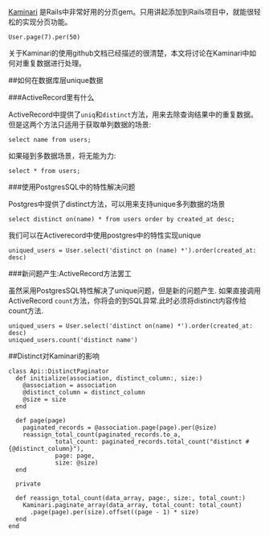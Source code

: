 [Kaminari](https://github.com/amatsuda/kaminari) 是Rails中非常好用的分页gem。只用讲起添加到Rails项目中，就能很轻松的实现分页功能。

```
User.page(7).per(50)
```

关于Kaminari的使用github文档已经描述的很清楚，本文将讨论在Kaminari中如何对重复数据进行处理。

##如何在数据库层unique数据

###ActiveRecord里有什么

ActiveRecord中提供了`uniq`和`distinct`方法，用来去除查询结果中的重复数据。但是这两个方法只适用于获取单列数据的场景:
```
select name from users;
```
如果碰到多数据场景，将无能为力:
```
select * from users;
```

###使用PostgresSQL中的特性解决问题

Postgres中提供了distinct方法，可以用来支持unique多列数据的场景
```
select distinct on(name) * from users order by created_at desc;
```

我们可以在Activerecord中使用postgres中的特性实现unique

```
uniqued_users = User.select('distinct on (name) *').order(created_at: desc)
```

###新问题产生:ActiveRecord方法罢工

虽然采用PostgresSQL特性解决了unique问题，但是新的问题产生. 如果直接调用ActiveRecord `count`方法，你将会的到SQL异常.此时必须将distinct内容传给count方法.

```
uniqued_users = User.select('distinct on(name) *').order(created_at: desc)
uniqued_users.count('distinct name')
```

##Distinct对Kaminari的影响

```
class Api::DistinctPaginator
  def initialize(association, distinct_column:, size:)
    @association = association
    @distinct_column = distinct_column
    @size = size
  end

  def page(page)
    paginated_records = @association.page(page).per(@size)
    reassign_total_count(paginated_records.to_a,
             total_count: paginated_records.total_count("distinct #{@distinct_column}"),
             page: page,
             size: @size)
  end

  private

  def reassign_total_count(data_array, page:, size:, total_count:)
    Kaminari.paginate_array(data_array, total_count: total_count)
      .page(page).per(size).offset((page - 1) * size)
  end
end
```
